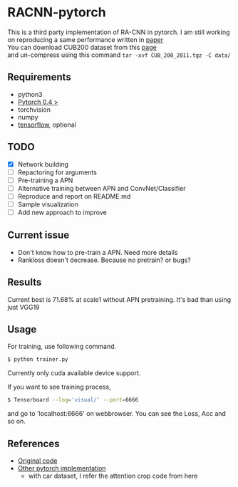# RACNN-pytorch
This is a third party implementation of RA-CNN in pytorch. I am still working on reproducing a same performance written in [paper](https://www.microsoft.com/en-us/research/wp-content/uploads/2017/07/Look-Closer-to-See-Better-Recurrent-Attention-Convolutional-Neural-Network-for-Fine-grained-Image-Recognition.pdf)  
You can download CUB200 dataset from this [page](http://www.vision.caltech.edu/visipedia-data/CUB-200-2011/CUB_200_2011.tgz)  
and un-compress using this command `tar -xvf CUB_200_2011.tgz -C data/`

## Requirements
- python3
- [Pytorch 0.4 > ](https://github.com/pytorch/pytorch#from-source)
- torchvision
- numpy
- [tensorflow](https://www.tensorflow.org/install/), optional

## TODO
- [x] Network building
- [ ] Repactoring for arguments
- [ ] Pre-training a APN
- [ ] Alternative training between APN and ConvNet/Classifier
- [ ] Reproduce and report on README.md
- [ ] Sample visualization
- [ ] Add new approach to improve

## Current issue
- Don't know how to pre-train a APN. Need more details
- Rankloss doesn't decrease. Because no pretrain? or bugs?

## Results

Current best is 71.68% at scale1 without APN pretraining. It's bad than using just VGG19

## Usage

For training, use following command.

```bash
$ python trainer.py
```

Currently only cuda available device support.

If you want to see training process,

```bash
$ Tensorboard --log='visual/' --port=6666
```

and go to 'localhost:6666' on webbrowser. You can see the Loss, Acc and so on.

## References

- [Original code](https://github.com/Jianlong-Fu/Recurrent-Attention-CNN)
- [Other pytorch implementation](https://github.com/Charleo85/DeepCar)
    - with car dataset, I refer the attention crop code from here
